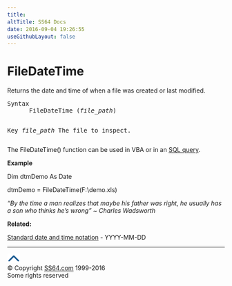 ```yaml
---
title:
altTitle: SS64 Docs
date: 2016-09-04 19:26:55
useGithubLayout: false
---
```

<!-- #BeginLibraryItem "/Library/head_access.lbi" --><!-- #EndLibraryItem --><h1>FileDateTime</h1>
<p>Returns the date and time of when a file was created or last modified.</p>
<pre>Syntax
      FileDateTime (<i>file_path</i>)

Key
   <i>file_path</i>   The file to inspect.</pre>
<p>The FileDateTime() function can be used in VBA or in an <a href="syntax-functions.html">SQL query</a>.</p>
<p><b>Example</b></p>
<p class="code"> Dim dtmDemo As Date </p>
<p class="code"> dtmDemo = FileDateTime(F:\demo.xls)</p>
<p class="quote"><i>“By the time a man realizes that maybe his father was right, he usually has a son who thinks he’s wrong” ~ Charles Wadsworth</i></p>
<p><b>Related:</b></p>
<p><a href="../dates.html">Standard date and time notation</a> - YYYY-MM-DD</p><!-- #BeginLibraryItem "/Library/foot_access.lbi" --><p>
<!-- access -->

<hr>
<div id="bl" class="footer"><a href="filedatetime.html#"><img src="../images/top.png" width="30" height="22" alt="Back to the Top"></a></div>
<div id="br" class="footer, tagline">© Copyright <a href="http://ss64.com/">SS64.com</a> 1999-2016<br>
Some rights reserved</div><!-- #EndLibraryItem -->

